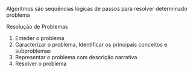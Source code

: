 Algoritmos são sequências lógicas de passos para resolver determinado problema

Resolução de Problemas
1. Enteder o problema
2. Caracterizar o problema, Identificar os principais conceitos e subproblemas
3. Representar o problema com descrição narrativa
4. Resolver o problema